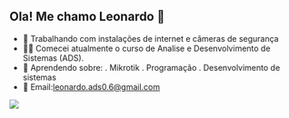 ## Ola! Me chamo Leonardo 👋

- 🔭 Trabalhando com instalações de internet e câmeras de segurança
- 👨‍🎓 Comecei atualmente o curso de Analise e Desenvolvimento de Sistemas (ADS).
- 🧠 Aprendendo sobre:
. Mikrotik
. Programação
. Desenvolvimento de sistemas  
- 📮 Email:leonardo.ads0.6@gmail.com


<picture>
  <source
    srcset="https://github-readme-stats.vercel.app/api?username=anuraghazra&show_icons=true&theme=dark"
    media="(prefers-color-scheme: dark)"
  />
  <source
    srcset="https://github-readme-stats.vercel.app/api?username=anuraghazra&show_icons=true"
    media="(prefers-color-scheme: light), (prefers-color-scheme: no-preference)"
  />
  <img src="https://github-readme-stats.vercel.app/api?username=anuraghazra&show_icons=true" />
</picture>
